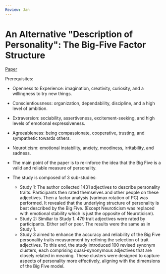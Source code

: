 ```yaml
---
Review: Jan
---
```


# An Alternative "Description of Personality": The Big-Five Factor Structure

[Paper](/review/pdfs/The%20Big%20Five.pdf)

Prerequisites:

- Openness to Experience: imagination, creativity, curiosity, and a willingness to try new things.
- Conscientiousness: organization, dependability, discipline, and a high level of ambition.
- Extraversion: sociability, assertiveness, excitement-seeking, and high levels of emotional expressiveness.
- Agreeableness: being compassionate, cooperative, trusting, and sympathetic towards others.
- Neuroticism: emotional instability, anxiety, moodiness, irritability, and sadness.

- The main point of the paper is to re-inforce the idea that the Big Five is a valid and reliable measure of personality.
- The study is composed of 3 sub-studies:
  - Study 1: The author collected 1431 adjectives to describe personality traits. Participants then rated themselves and other people on these adjectives. Then a factor analysis (varimax rotation of PC) was performed. It revealed that the underlying structure of personality is best described by the Big Five. (Except Neuroticism was replaced with emotional stability which is just the opposite of Neuroticism).
  - Study 2: Similiar to Study 1. 479 trait adjectives were rated by participants. Either self or peer. The results were the same as in Study 1.
  - Study 3 aimed to enhance the accuracy and reliability of the Big Five personality traits measurement by refining the selection of trait adjectives. To this end, the study introduced 100 revised synonym clusters, each comprising quasi-synonymous adjectives that are closely related in meaning. These clusters were designed to capture aspects of personality more effectively, aligning with the dimensions of the Big Five model.
